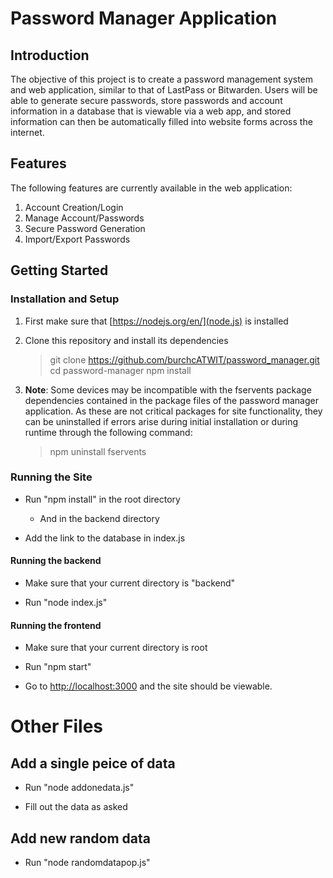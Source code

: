 # Password Manager Application

## Introduction

The objective of this project is to create a password management system and web application, similar to that of LastPass or Bitwarden. Users will be able to generate secure passwords, store passwords and account information in a database that is viewable via a web app, and stored information can then be automatically filled into website forms across the internet.

## Features

The following features are currently available in the web application:

1. Account Creation/Login
2. Manage Account/Passwords 
3. Secure Password Generation
4. Import/Export Passwords

## Getting Started

### Installation and Setup

1. First make sure that [https://nodejs.org/en/](node.js) is installed

2. Clone this repository and install its dependencies

    > git clone https://github.com/burchcATWIT/password_manager.git
    > cd password-manager
    > npm install

3. **Note**: Some devices may be incompatible with the fservents package dependencies contained in the package files of the password manager application.     As these are not critical packages for site functionality, they can be uninstalled if errors arise during initial installation or during runtime         through the following command:

     > npm uninstall fservents

### Running the Site


- Run "npm install" in the root directory
  - And in the backend directory

- Add the link to the database in index.js

#### Running the backend

- Make sure that your current directory is "backend"

- Run "node index.js"

#### Running the frontend

- Make sure that your current directory is root

- Run "npm start"

- Go to [http://localhost:3000](http://localhost:3000) and the site should be viewable.

# Other Files

## Add a single peice of data

- Run "node addonedata.js"

- Fill out the data as asked

## Add new random data

- Run "node randomdatapop.js"
